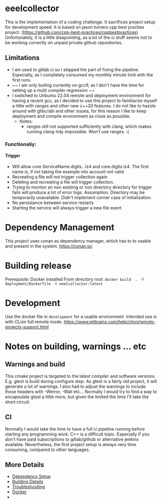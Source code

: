 # eeelcollector
This is the implementation of a coding challenge. It sacrifices project setup for development speed. It is based
on jason turners cpp best practies project. (https://github.com/cpp-best-practices/cppbestpractices) Unfortunately,
it is a little disapointing, as a lot of the ci stuff seems not to be working correctly on unpaid private 
github repositories.

## Limitations 
- I am used to gitlab ci so I skipped the part of fixing the pipeline. Especially, as I completely consumed my monthly minute limit
with the first runs.
- ~~ I am only builing currently on gcc9, as I don't have the time for setting up a multi compiler regression ~~
- I switched to Unbuntu 22.04 remote and deployment environment for having a recent gcc, as I decided to use this project
  to familiarize myself a little with ranges and other new c++20 features. I do not like to hazzle around with glibc/abi and
  other issues, for this reason I like to keep deployment and compile environment as close as possible.
  - Notes:
    - ranges still not supported sufficiently with clang, which makes running clang-tidy impossible. Won't use ranges. :(


### Functionaliy:
#### Trigger
- Will allow core.ServiceName.digits...lz4 and core.digits.lz4. The first name is, if not taking the example into account not valid
- Recreating a file will not trigger collection again
- Deleting and recreating a file will trigger collection. 
- Trying to monitor an non existing or non directory directory for trigger fails will produce a lot of error logs. Assumption.
  Directory may be temporarily unavailable. Didn't implement corner case of initialization.
- No persistance between service restarts
- Starting the service will always trigger a new file event
# Dependency Management
This project uses conan as dependency manager, which has to to usable and present in the system. 
https://conan.io/

# Building release
Prerequiste: Docker installed
From directory root:
`docker build  . -f deployment/Dockerfile -t eeelcollector:latest`

# Development
Use the docker file in `development` for a usable environment. Intended use is with CLion full remote mode.
https://www.jetbrains.com/help/clion/remote-projects-support.html

# Notes on building, warnings ... etc
## Warnings and build
This cmake project is targeted to the latest compiler and software versions. E.g. gtest is build during configure step. 
As gtest is a fairly old project, it will generate a lot of warnings. 
I also had to adjust the warnings to include those headers with -Werror, -Wall etc...
Normally I would try to find a way to encapsulate gtest a little more, but given the limited the time I'll take the
short circuit.
## CI
Normally I would take the time to have a full ci pipeline running before starting any programming work. C++ is a difficult
topic. Especially if you don't have paid subscriptions to gitlab/github or alternative jenkins available.
Nevertheless, the first project setup is always very time consuming, compared to other languages.
 

## More Details
 * [Dependency Setup](README_dependencies.md)
 * [Building Details](README_building.md)
 * [Troubleshooting](README_troubleshooting.md)
 * [Docker](README_docker.md)
 * 
